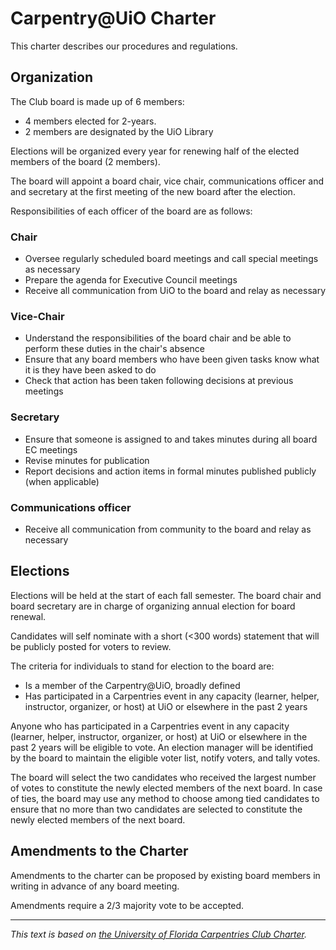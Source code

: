 # Carpentry@UiO Charter

This charter describes our procedures and regulations.

## Organization

The Club board is made up of 6 members:

- 4 members elected for 2-years.
- 2 members are designated by the UiO Library

Elections will be organized every year for renewing half of the elected
members of the board (2 members).

The board will appoint a board chair, vice chair, communications officer
and and secretary at the first meeting of the new board after the
election.

Responsibilities of each officer of the board are as follows:

### Chair

- Oversee regularly scheduled board meetings and call special meetings
    as necessary
- Prepare the agenda for Executive Council meetings
- Receive all communication from UiO to the board and relay as
    necessary

### Vice-Chair

- Understand the responsibilities of the board chair and be able to
    perform these duties in the chair's absence
- Ensure that any board members who have been given tasks know what it
    is they have been asked to do
- Check that action has been taken following decisions at previous
    meetings

### Secretary

- Ensure that someone is assigned to and takes minutes during all
    board EC meetings
- Revise minutes for publication
- Report decisions and action items in formal minutes published
    publicly (when applicable)

### Communications officer

- Receive all communication from community to the board and relay as
  necessary

## Elections

Elections will be held at the start of each fall semester. The board
chair and board secretary are in charge of organizing annual election
for board renewal.

Candidates will self nominate with a short (<300 words) statement that
will be publicly posted for voters to review.

The criteria for individuals to stand for election to the board are:

- Is a member of the Carpentry@UiO, broadly defined
- Has participated in a Carpentries event in any capacity (learner,
    helper, instructor, organizer, or host) at UiO or elsewhere in the
    past 2 years

Anyone who has participated in a Carpentries event in any capacity
(learner, helper, instructor, organizer, or host) at UiO or elsewhere in
the past 2 years will be eligible to vote. An election manager will be
identified by the board to maintain the eligible voter list, notify
voters, and tally votes.

The board will select the two candidates who received the largest number
of votes to constitute the newly elected members of the next board. In
case of ties, the board may use any method to choose among tied
candidates to ensure that no more than two candidates are selected to
constitute the newly elected members of the next board.

## Amendments to the Charter

Amendments to the charter can be proposed by existing board members in
writing in advance of any board meeting.

Amendments require a 2/3 majority vote to be accepted.

--- 
*This text is based on [the University of Florida Carpentries Club
Charter](https://www.uf-carpentries.org/charter/).*

